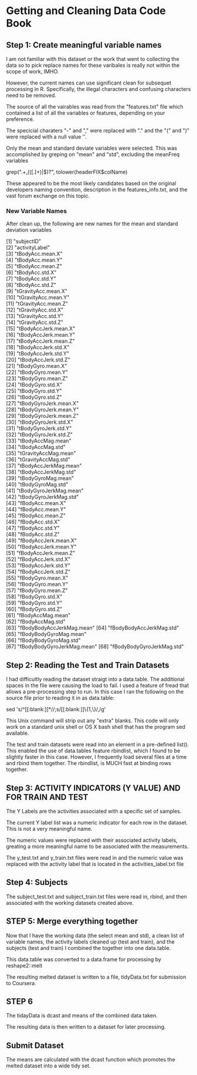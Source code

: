 Getting and Cleaning Data Code Book
========================================================

## Step 1: Create meaningful variable names

I am not familiar with this dataset or the work that went to collecting the data so
to pick replace names for these varibales is really not within the scope of work, IMHO.

However, the current names can use significant clean for subsequet processing in R.  Specifically,
the illegal characters and confusing characters need to be removed.

The source of all the vairables was read from the "features.txt" file which contained a list of all the
variables or features, depending on your preference.

The specicial charaters "-" and "," were replaced with "." and the "(" and ")" were replaced with a null value ''.

Only the mean and standard deviate variables were selected.  This was accomplished by greping on "mean" and "std", excluding
the meanFreq variables

grep(".+[.]((mean)|(std))(([.]+)|$)?", tolower(headerFIX$colName)

These appeared to be the most likely candidates based on the original developers naming convention, description in the features_info.txt, and the vast forum exchange on this topic.  

### New Variable Names

After clean up, the following are new names for the mean and standard deviation variables

 [1] "subjectID"                
 [2] "activityLabel"            
 [3] "tBodyAcc.mean.X"          
 [4] "tBodyAcc.mean.Y"          
 [5] "tBodyAcc.mean.Z"          
 [6] "tBodyAcc.std.X"           
 [7] "tBodyAcc.std.Y"           
 [8] "tBodyAcc.std.Z"           
 [9] "tGravityAcc.mean.X"       
[10] "tGravityAcc.mean.Y"       
[11] "tGravityAcc.mean.Z"       
[12] "tGravityAcc.std.X"        
[13] "tGravityAcc.std.Y"        
[14] "tGravityAcc.std.Z"        
[15] "tBodyAccJerk.mean.X"      
[16] "tBodyAccJerk.mean.Y"      
[17] "tBodyAccJerk.mean.Z"      
[18] "tBodyAccJerk.std.X"       
[19] "tBodyAccJerk.std.Y"       
[20] "tBodyAccJerk.std.Z"       
[21] "tBodyGyro.mean.X"         
[22] "tBodyGyro.mean.Y"         
[23] "tBodyGyro.mean.Z"         
[24] "tBodyGyro.std.X"          
[25] "tBodyGyro.std.Y"          
[26] "tBodyGyro.std.Z"          
[27] "tBodyGyroJerk.mean.X"     
[28] "tBodyGyroJerk.mean.Y"     
[29] "tBodyGyroJerk.mean.Z"     
[30] "tBodyGyroJerk.std.X"      
[31] "tBodyGyroJerk.std.Y"      
[32] "tBodyGyroJerk.std.Z"      
[33] "tBodyAccMag.mean"         
[34] "tBodyAccMag.std"          
[35] "tGravityAccMag.mean"      
[36] "tGravityAccMag.std"       
[37] "tBodyAccJerkMag.mean"     
[38] "tBodyAccJerkMag.std"      
[39] "tBodyGyroMag.mean"        
[40] "tBodyGyroMag.std"         
[41] "tBodyGyroJerkMag.mean"    
[42] "tBodyGyroJerkMag.std"     
[43] "fBodyAcc.mean.X"          
[44] "fBodyAcc.mean.Y"          
[45] "fBodyAcc.mean.Z"          
[46] "fBodyAcc.std.X"           
[47] "fBodyAcc.std.Y"           
[48] "fBodyAcc.std.Z"           
[49] "fBodyAccJerk.mean.X"      
[50] "fBodyAccJerk.mean.Y"      
[51] "fBodyAccJerk.mean.Z"      
[52] "fBodyAccJerk.std.X"       
[53] "fBodyAccJerk.std.Y"       
[54] "fBodyAccJerk.std.Z"       
[55] "fBodyGyro.mean.X"         
[56] "fBodyGyro.mean.Y"         
[57] "fBodyGyro.mean.Z"         
[58] "fBodyGyro.std.X"          
[59] "fBodyGyro.std.Y"          
[60] "fBodyGyro.std.Z"          
[61] "fBodyAccMag.mean"         
[62] "fBodyAccMag.std"          
[63] "fBodyBodyAccJerkMag.mean" 
[64] "fBodyBodyAccJerkMag.std"  
[65] "fBodyBodyGyroMag.mean"    
[66] "fBodyBodyGyroMag.std"     
[67] "fBodyBodyGyroJerkMag.mean"
[68] "fBodyBodyGyroJerkMag.std" 

## Step 2:  Reading the Test and Train Datasets

I had difficultly reading the dataset straigt into a data.table.  The additional spaces in the file were causing the
load to fail.  I used a feature of fread that allows a pre-processing step to run.  In this case I ran the following on the
source file prior to reading it in as data.table:

sed 's/^[[:blank:]]*//;s/[[:blank:]]\\{1,\\}/,/g' 

This Unix command will strip out any "extra" blanks.  This code will only work on a standard unix shell or OS X bash shell
that has the program sed available.

The test and train datasets were read into an element in a pre-defined list().  This enabled the use of data.tables
feature rbindlist, which I found to be slightly faster in this case.  However, I frequently load several files at 
a time and rbind them together.  The rbindlist, is MUCH fast at binding rows together.

## Step 3:  ACTIVITY INDICATORS (Y VALUE) AND  FOR TRAIN AND TEST

The Y Labels are the activities associated with a specific set of samples.

The current Y label list was a numeric indicator for each row in the dataset.  This is not a very meaningful name.

The numeric values were replaced with their associated activity labels, greating a more meaningful name to be
associated with the measurements.

The y_test.txt and y_train.txt files were read in and the numeric value was replaced with the activity label that is located 
in the activities_label.txt file

## Step 4: Subjects

The subject_test.txt and subject_train.txt files were read in, rbind, and then associated with the working datasets created above.

## STEP 5: Merge everything together

Now that I have the working data (the select mean and std), a clean list of variable names, the activity labels cleaned up (test and train), and the subjects (test and train) I combined the together into one data.table.  

This data.table was converted to a data.frame for processing by reshape2::melt

The resulting melted dataset is written to a file, tidyData.txt for submission to Coursera.

## STEP 6

The tidayData is dcast and means of the combined data taken.

The resulting data is then written to a dataset for later processing.

## Submit Dataset

The means are calculated with the dcast function which promotes the melted dataset into a wide tidy set.
